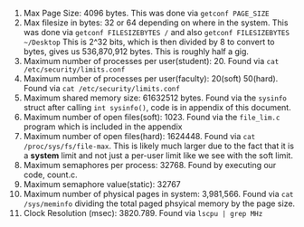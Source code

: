1. Max Page Size: 4096 bytes. This was done via `getconf PAGE_SIZE`
2. Max filesize in bytes: 32 or 64 depending on where in the system. This was done via `getconf FILESIZEBYTES /` and also `getconf FILESIZEBYTES ~/Desktop`  This is 2^32 bits, which is then divided by 8 to convert to bytes, gives us 536,870,912 bytes.  This is roughly half a gig.
3. Maximum number of processes per user(student): 20. Found via `cat /etc/security/limits.conf`
4. Maximum number of processes per user(faculty): 20(soft) 50(hard). Found via `cat /etc/security/limits.conf`
5. Maximum shared memory size: 61632512 bytes. Found via the `sysinfo` struct after calling `int sysinfo()`, code is in appendix of this document.
6. Maximum number of open files(soft): 1023. Found via the `file_lim.c` program which is included in the appendix
7. Maximum number of open files(hard): 1624448. Found via `cat /proc/sys/fs/file-max`. This is likely much larger due to the fact that it is a **system** limit and not just a per-user limit like we see with the soft limit.
8. Maximum semaphores per process: 32768. Found by executing our code, count.c.  
9. Maximum semaphore value(static): 32767
10. Maximum number of physical pages in system: 3,981,566. Found via `cat /sys/meminfo` dividing the total paged phsyical memory by the page size.
11. Clock Resolution (msec): 3820.789. Found via `lscpu | grep MHz`
